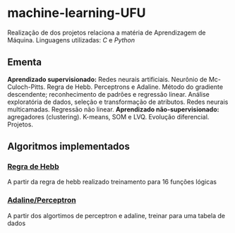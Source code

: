 # machine-learning-UFU
Realização de dos projetos relaciona a matéria de Aprendizagem de Máquina. Linguagens utilizadas: *C* e *Python*

## Ementa 
**Aprendizado supervisionado:**  Redes neurais artificiais. Neurônio de Mc-Culoch-Pitts. Regra de Hebb. Perceptrons e Adaline. Método do gradiente descendente; reconhecimento de padrões e regressão linear. Análise exploratória de dados, seleção e transformação de atributos. Redes neurais multicamadas. Regressão não linear.  **Aprendizado não-supervisionado:** agregadores (clustering). K-means, SOM e LVQ. Evolução diferencial. Projetos.

## Algoritmos implementados

### [Regra de Hebb](regraDeHebb)
A partir da regra de hebb realizado treinamento para 16 funções lógicas

### [Adaline/Perceptron](adaline-perceptron)
A partir dos algortimos de perceptron e adaline, treinar para uma tabela de dados
